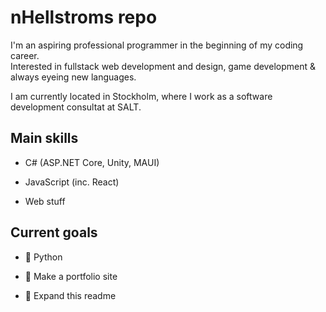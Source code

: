 <h1>nHellstroms repo</h1>
<p>I'm an aspiring professional programmer in the beginning of my coding career.<br/>
Interested in fullstack web development and design, game development & always eyeing new languages.</p>

<p>I am currently located in Stockholm, where I work as a software development consultat at SALT.</p>

<h2>Main skills</h2>

- C# (ASP.NET Core, Unity, MAUI)

- JavaScript (inc. React)

- Web stuff

<h2>Current goals</h2>

- 🐍 Python

- 💾 Make a portfolio site

- 🎏 Expand this readme
